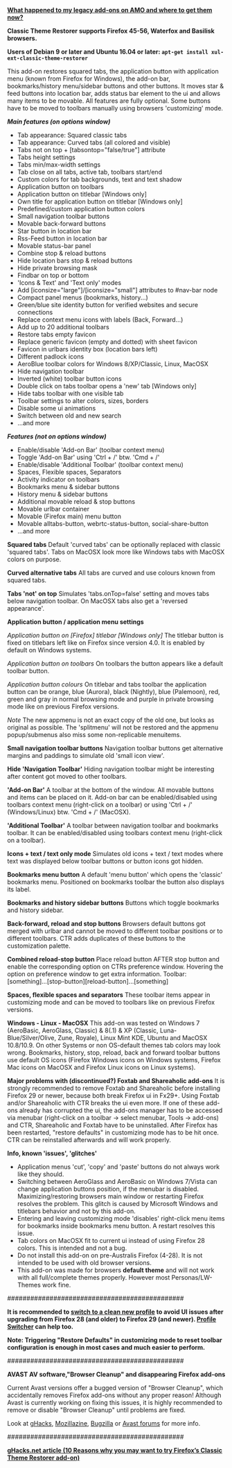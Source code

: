 <b><a href=https://github.com/Aris-t2/ClassicThemeRestorer/releases/tag/1.7.7.3>What happened to my legacy add-ons on AMO and where to get them now?</a></b> 

<b>Classic Theme Restorer supports Firefox 45-56, Waterfox and Basilisk browsers.</b> 

<b>Users of Debian 9 or later and Ubuntu 16.04 or later: `apt-get install xul-ext-classic-theme-restorer`</b> 

This add-on restores squared tabs, the application button with application menu (known from Firefox for Windows), the add-on bar, bookmarks/history menu/sidebar buttons and other buttons. It moves star & feed buttons into location bar, adds status bar element to the ui and allows many items to be movable. All features are fully optional. Some buttons have to be moved to toolbars manually using browsers 'customizing' mode.

<i><b>Main features (on options window)</b></i>

<ul>
<li>Tab appearance: Squared classic tabs
<li>Tab appearance: Curved tabs (all colored and visible)
<li>Tabs not on top + [tabsontop="false/true"] attribute
<li>Tabs height settings
<li>Tabs min/max-width settings
<li>Tab close on all tabs, active tab, toolbars start/end
<li>Custom colors for tab backgrounds, text and text shadow
<li>Application button on toolbars
<li>Application button on titlebar [Windows only]
<li>Own title for application button on titlebar [Windows only]
<li>Predefined/custom application button colors
<li>Small navigation toolbar buttons
<li>Movable back-forward buttons
<li>Star button in location bar
<li>Rss-Feed button in location bar
<li>Movable status-bar panel
<li>Combine stop & reload buttons
<li>Hide location bars stop & reload buttons
<li>Hide private browsing mask
<li>Findbar on top or bottom
<li>'Icons & Text' and 'Text only' modes
<li>Add [iconsize="large"]/[iconsize="small"] attributes to #nav-bar node
<li>Compact panel menus (bookmarks, history...)
<li>Green/blue site identity button for verified websites and secure connections
<li>Replace context menu icons with labels (Back, Forward...)
<li>Add up to 20 additional toolbars
<li>Restore tabs empty favicon
<li>Replace generic favicon (empty and dotted) with sheet favicon
<li>Favicon in urlbars identity box (location bars left)
<li>Different padlock icons
<li>AeroBlue toolbar colors for Windows 8/XP/Classic, Linux, MacOSX 
<li>Hide navigation toolbar
<li>Inverted (white) toolbar button icons
<li>Double click on tabs toolbar opens a 'new' tab [Windows only]
<li>Hide tabs toolbar with one visible tab
<li>Toolbar settings to alter colors, sizes, borders
<li>Disable some ui animations
<li>Switch between old and new search
<li>...and more
</ul>

<i><b>Features (not on options window)</b></i>

<ul>
<li>Enable/disable 'Add-on Bar' (toolbar context menu)
<li>Toggle 'Add-on Bar' using 'Ctrl + /' btw. 'Cmd + /'
<li>Enable/disable 'Additional Toolbar' (toolbar context menu)
<li>Spaces, Flexible spaces, Separators
<li>Activity indicator on toolbars
<li>Bookmarks menu & sidebar buttons
<li>History menu & sidebar buttons
<li>Additional movable reload & stop buttons
<li>Movable urlbar container
<li>Movable (Firefox main) menu button
<li>Movable alltabs-button, webrtc-status-button, social-share-button
<li>...and more
</ul>

<b>Squared tabs</b>
Default 'curved tabs' can be optionally replaced with classic 'squared tabs'.
Tabs on MacOSX look more like Windows tabs with MacOSX colors on purpose.

<b>Curved alternative tabs</b>
All tabs are curved and use colours known from squared tabs.

<b>Tabs 'not' on top</b>
Simulates 'tabs.onTop=false' setting and moves tabs below navigation toolbar. On MacOSX tabs also get a 'reversed appearance'.

<b>Application button / application menu settings</b>

<i>Application button on [Firefox] titlebar [Windows only]</i>
The titlebar button is fixed on titlebars left like on Firefox since version 4.0. It is enabled by default on Windows systems.

<i>Application button on toolbars</i>
On toolbars the button appears like a default toolbar button.

<i>Application button colours</i>
On titlebar and tabs toolbar the application button can be orange, blue (Aurora), black (Nightly), blue (Palemoon), red, green and gray in normal browsing mode and purple in private browsing mode like on previous Firefox versions.

<i>Note</i>
The new appmenu is not an exact copy of the old one, but looks as original as possible. The 'splitmenu' will not be restored and the appmenu popup/submenus also miss some non-replicable menuitems.

<b>Small navigation toolbar buttons</b>
Navigation toolbar buttons get alternative margins and paddings to simulate old 'small icon view'.

<b>Hide 'Navigation Toolbar'</b>
Hiding navigation toolbar might be interesting after content got moved to other toolbars.

<b>'Add-on Bar'</b>
A toolbar at the bottom of the window. All movable buttons and items can be placed on it. Add-on bar can be enabled/disabled using toolbars context menu (right-click on a toolbar) or using 'Ctrl + /' (Windows/Linux) btw. 'Cmd + /' (MacOSX).

<b>'Additional Toolbar'</b>
A toolbar between navigation toolbar and bookmarks toolbar. It can be enabled/disabled using toolbars context menu (right-click on a toolbar).

<b>Icons + text / text only mode</b>
Simulates old icons + text / text modes where text was displayed below toolbar buttons or button icons got hidden.

<b>Bookmarks menu button</b>
A default 'menu button' which opens the 'classic' bookmarks menu. Positioned on bookmarks toolbar the button also displays its label.

<b>Bookmarks and history sidebar buttons</b>
Buttons which toggle bookmarks and history sidebar.

<b>Back-forward, reload and stop buttons</b>
Browsers default buttons got merged with urlbar and cannot be moved to different toolbar positions or to different toolbars. CTR adds duplicates of these buttons to the customization palette.

<b>Combined reload-stop button</b>
Place reload button AFTER stop button and enable the corresponding option on CTRs preference window. Hovering the option on preference window to get extra information.
Toolbar: [something]...[stop-button][reload-button]...[something]

<b>Spaces, flexible spaces and separators</b>
These toolbar items appear in customizing mode and can be moved to toolbars like on previous Firefox versions.

<b>Windows - Linux - MacOSX</b>
This add-on was tested on Windows 7 (AeroBasic, AeroGlass, Classic) & 8(.1) & XP (Classic, Luna-Blue/Silver/Olive, Zune, Royale), Linux Mint KDE, Ubuntu and MacOSX 10.8/10.9. On other Systems or non OS-default themes tab colors may look wrong. Bookmarks, history, stop, reload, back and forward toolbar buttons use default OS icons (Firefox Windows icons on Windows systems, Firefox Mac icons on MacOSX and Firefox Linux icons on Linux systems).

<b>Major problems with (discontinued?) Foxtab and Shareaholic add-ons</b>
It is strongly recommended to remove Foxtab  and Shareaholic before installing Firefox 29 or newer, because both break Firefox ui in Fx29+. Using Foxtab and/or Shareaholic with CTR breaks the ui even more.
If one of these add-ons already has corrupted the ui, the add-ons manager has to be accessed via menubar (right-click on a toolbar -> select menubar, Tools -> add-ons) and CTR, Shareaholic and Foxtab have to be uninstalled.
After Firefox has been restarted, "restore defaults" in customizing mode has to be hit once. CTR can be reinstalled afterwards and will work properly.

<b>Info, known 'issues', 'glitches'</b>
<ul>
<li>Application menus 'cut', 'copy' and 'paste' buttons do not always work like they should.
<li>Switching between AeroGlass and AeroBasic on Windows 7/Vista can change application buttons position, if the menubar is disabled. Maximizing/restoring browsers main window or restarting Firefox resolves the problem. This glitch is caused by Microsoft Windows and titlebars behavior and not by this add-on.
<li>Entering and leaving customizing mode 'disables' right-click menu items for bookmarks inside bookmarks menu button. A restart resolves this issue.
<li>Tab colors on MacOSX fit to current ui instead of using Firefox 28 colors. This is intended and not a bug.
<li>Do not install this add-on on pre-Australis Firefox (4-28). It is not intended to be used with old browser versions.
<li>This add-on was made for browsers <b>default theme</b> and will not work with all full/complete themes properly. However most Personas/LW-Themes work fine.
</ul>

##############################################

<b>It is recommended to <a href=https://developer.mozilla.org/en-US/docs/Mozilla/Multiple_Firefox_Profiles>switch to a clean new profile</a> to avoid UI issues after upgrading from Firefox 28 (and older) to Firefox 29 (and newer). <a href=https://addons.mozilla.org/addon/profileswitcher/>Profile Switcher</a> can help too. 

Note: Triggering "Restore Defaults" in customizing mode to reset toolbar configuration is enough in most cases and much easier to perform.</b>

##############################################

<b>AVAST AV software,"Browser Cleanup" and disappearing Firefox add-ons</b>

Current Avast versions offer a bugged version of "Browser Cleanup", which accidentally removes Firefox add-ons without any proper reason!
Although Avast is currently working on fixing this issues, it is highly recommended to remove or disable "Browser Cleanup" until problems are fixed.

Look at <a href=http://www.ghacks.net/2014/10/31/avasts-https-scanning-interferes-with-firefox-and-other-programs>gHacks</a>, <a href='http://forums.mozillazine.org/viewtopic.php?f=38&t=2888507'>Mozillazine</a>, <a href='https://bugzilla.mozilla.org/show_bug.cgi?id=1099973'>Bugzilla</a> or <a href='https://forum.avast.com/index.php?topic=160289.msg1152011#msg1152011'>Avast forums</a> for more info.

##############################################

<b><a href=http://www.ghacks.net/2014/11/15/10-reasons-why-you-may-want-to-try-firefoxs-classic-theme-restorer-add-on/>gHacks.net article (10 Reasons why you may want to try Firefox’s Classic Theme Restorer add-on)</a></b>

